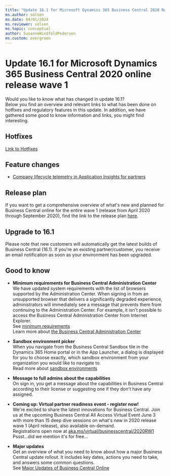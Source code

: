 ```yaml
---
title: "Update 16.1 for Microsoft Dynamics 365 Business Central 2020 Release Wave 1"
ms.author: solsen
ms.date: 04/01/2024
ms.reviewer: solsen
ms.topic: conceptual
author: SusanneWindfeldPedersen
ms.custom: evergreen
---
```


# Update 16.1 for Microsoft Dynamics 365 Business Central 2020 online release wave 1
Would you like to know what has changed in update 16.1?   
Below you find an overview and relevant links to what has been done on hotfixes and regulatory features in this update. In addition, we have gathered some good to know information and links, you might find interesting.  

## Hotfixes
[Link to Hotfixes](https://support.microsoft.com/help/4549686)

## Feature changes
- [Company lifecycle telemetry in Application Insights for partners](../administration/telemetry-company-lifecycle-trace.md)   

## Release plan
If you want to get a comprehensive overview of what's new and planned for Business Central online for the entire wave 1 (release from April 2020 through September 2020), find the link to the release plan [here](/dynamics365-release-plan/2020wave1/dynamics365-business-central/planned-features). 

## Upgrade to 16.1
Please note that new customers will automatically get the latest builds of Business Central (16.1). If you're an existing partner/customer, you receive an email notification as soon as your environment has been upgraded. 

## Good to know

- **Minimum requirements for Business Central Administration Center**   
We have updated system requirements with the list of browsers supported by the Administration Center. When signing in from an unsupported browser that delivers a significantly degraded experience, administrators will immediately see a message that prevents them from continuing to the Administration Center. For example, it isn't possible to access the Business Central Administration Center from Internet Explorer.   
See [minimum requirements](/dynamics365/business-central/product-requirements#tac)   
Learn more about [the Business Central Administration Center](../administration/tenant-admin-center.md) 
- **Sandbox environment picker**   
When you navigate from the Business Central Sandbox tile in the Dynamics 365 Home portal or in the App Launcher, a dialog is displayed for you to choose exactly, which sandbox environment from your organization you would like to navigate to.   
Read more about [sandbox environments](../administration/environment-types.md)

- **Message to full admins about the capabilities**   
On sign in, you get a message about the capabilities in Business Central according to their license or suggesting one if they don't have any assigned. 

- **Coming up: Virtual partner readiness event - register now!**   
We're excited to share the latest innovations for Business Central. Join us at the upcoming Business Central All Access Virtual Event June 3 with more than 15 deep dive sessions on what's new in 2020 release wave 1 (April release), also available on-demand.  
Registrations open now at [aka.ms/virtual/businesscentral/2020RW1](https://vshow.on24.com/vshow/BCVE/registration/17187)    
Pssst…did we mention it's for free…

- **Major updates**  
Get an overview of what you need to know about how a major Business Central update rollout. It includes key dates, actions you need to take, and answers some common questions.   
See [Major Updates of Business Central Online](../administration/update-rollout-timeline.md)